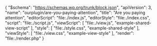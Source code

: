 {
    "$schema": "https://schemas.wp.org/trunk/block.json",
    "apiVersion": 3,
    "name": "ourplugin/are-you-paying-attention",
    "title": "Are you paying attention",
    "editorScript": "file:./index.js",
    "editorStyle": "file:./index.css",
    "script": "file:./script.js",
    "viewScript": [ "file:./view.js", "example-shared-view-script" ],
    "style": [ "file:./style.css", "example-shared-style" ],
    "viewStyle": [ "file:./view.css", "example-view-style" ],
    "render": "file:./render.php"
}